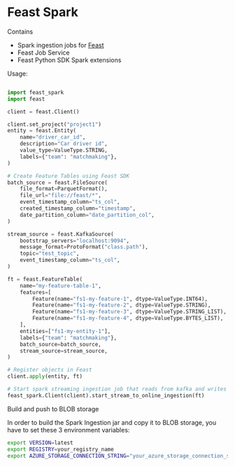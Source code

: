 # Feast Spark

Contains
* Spark ingestion jobs for [Feast](https://github.com/feast-dev/feast)
* Feast Job Service
* Feast Python SDK Spark extensions 

Usage:

```python

import feast_spark
import feast

client = feast.Client()

client.set_project("project1")
entity = feast.Entity(
    name="driver_car_id",
    description="Car driver id",
    value_type=ValueType.STRING,
    labels={"team": "matchmaking"},
)

# Create Feature Tables using Feast SDK
batch_source = feast.FileSource(
    file_format=ParquetFormat(),
    file_url="file://feast/*",
    event_timestamp_column="ts_col",
    created_timestamp_column="timestamp",
    date_partition_column="date_partition_col",
)

stream_source = feast.KafkaSource(
    bootstrap_servers="localhost:9094",
    message_format=ProtoFormat("class.path"),
    topic="test_topic",
    event_timestamp_column="ts_col",
)

ft = feast.FeatureTable(
    name="my-feature-table-1",
    features=[
        Feature(name="fs1-my-feature-1", dtype=ValueType.INT64),
        Feature(name="fs1-my-feature-2", dtype=ValueType.STRING),
        Feature(name="fs1-my-feature-3", dtype=ValueType.STRING_LIST),
        Feature(name="fs1-my-feature-4", dtype=ValueType.BYTES_LIST),
    ],
    entities=["fs1-my-entity-1"],
    labels={"team": "matchmaking"},
    batch_source=batch_source,
    stream_source=stream_source,
)

# Register objects in Feast
client.apply(entity, ft)

# Start spark streaming ingestion job that reads from kafka and writes to the online store
feast_spark.Client(client).start_stream_to_online_ingestion(ft)
```

Build and push to BLOB storage

In order to build the Spark Ingestion jar and copy it to BLOB storage, you have to set these 3 environment variables:

```bash
export VERSION=latest
export REGISTRY=your_registry_name
export AZURE_STORAGE_CONNECTION_STRING="your_azure_storage_connection_string"
```
